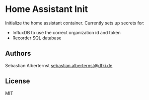 # Home Assistant Init

Initialize the home assistant container. Currently sets up secrets for:

* InfluxDB to use the correct organization id and token
* Recorder SQL database 

## Authors

Sebastian Alberternst <sebastian.alberternst@dfki.de>

## License

MIT 
